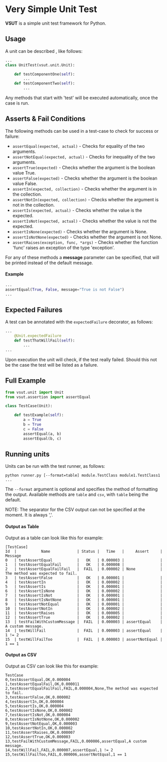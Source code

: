 # **V**ery **S**imple **U**nit **T**est
**VSUT** is a simple unit test framework for Python.

## Usage
A unit can be described , like follows:
```python
...
class UnitTest(vsut.unit.Unit):

    def testComponentOne(self):
        ...
    def testComponentTwo(self):
        ...
```
Any methods that start with 'test' will be executed automatically, once the case is run.

## Asserts & Fail Conditions
The following methods can be used in a test-case to check for success or failure:
* ```assertEqual(expected, actual)``` - Checks for equality of the two arguments.
* ```assertNotEqual(expected, actual)``` - Checks for inequality of the two arguments.
* ```assertTrue(expected)``` - Checks whether the argument is the boolean value True.
* ```assertFalse(expected)``` - Checks whether the argument is the boolean value False.
* ```assertIn(expected, collection)``` - Checks whether the argument is in the collection.
* ```assertNotIn(expected, collection)``` - Checks whether the argument is not in the collection.
* ```assertIs(expected, actual)``` - Checks whether the value is the expected.
* ```assertIsNot(expected, actual)``` - Checks whether the value is not the expected.
* ```assertIsNone(expected)``` - Checks whether the argument is None.
* ```assertIsNotNone(expected)``` - Checks whether the argument is not None.
* ```assertRaises(exception, func, *args)``` - Checks whether the function 'func' raises an exception of the type 'exception'.

For any of these methods a **message** parameter can be specified, that will be printed instead of the default message.
#### Example
```python
...
assertEqual(True, False, message="True is not False")
...
```

## Expected Failures
A test can be annotated with the `expectedFailure` decorator, as follows:
```python
...
    @Unit.expectedFailure
    def testThatWillFail(self):
        ...
...
```
Upon execution the unit will check, if the test really failed.
Should this not be the case the test will be listed as a failure.

## Full Example
```python
from vsut.unit import Unit
from vsut.assertion import assertEqual

class TestCase(Unit):

    def testExample(self):
        a = True
        b = True
        c = False
        assertEqual(a, b)
        assertEqual(b, c)
```

## Running units
Units can be run with the test runner, as follows:
```
python runner.py [--format=table] module.TestClass module1.TestClass1 ...
```
The `--format` argument is optional and specifies the method of formatting the output. Available methods are `table` and `csv`, with `table` being the default.

NOTE: The separator for the CSV output can not be specified at the moment. It is always ','.
#### Output as Table
Output as a table can look like this for example:
```
[TestCase]
Id  |           Name            | Status |   Time   |     Assert     | Message
0   | testAssertEqual           |   OK   | 0.000003 |                |
1   | testAssertEqualFail       |   OK   | 0.000008 |                |
2   | testAssertEqualFailFail   |  FAIL  | 0.000002 | None           | The method was expected to fail.
3   | testAssertFalse           |   OK   | 0.000001 |                |
4   | testAssertIn              |   OK   | 0.000002 |                |
5   | testAssertIs              |   OK   | 0.000001 |                |
6   | testAssertIsNone          |   OK   | 0.000002 |                |
7   | testAssertIsNot           |   OK   | 0.000001 |                |
8   | testAssertIsNotNone       |   OK   | 0.000001 |                |
9   | testAssertNotEqual        |   OK   | 0.000001 |                |
10  | testAssertNotIn           |   OK   | 0.000002 |                |
11  | testAssertRaises          |   OK   | 0.000005 |                |
12  | testAssertTrue            |   OK   | 0.000002 |                |
13  | testFailWithCustomMessage |  FAIL  | 0.000003 | assertEqual    | A custom message.
14  | testWillFail              |  FAIL  | 0.000003 | assertEqual    | 1 != 2
15  | testWillFailToo           |  FAIL  | 0.000003 | assertNotEqual | 1 == 1
```

#### Output as CSV
Output as CSV can look like this for example:
```
TestCase
0,testAssertEqual,OK,0.000004
1,testAssertEqualFail,OK,0.000011
2,testAssertEqualFailFail,FAIL,0.000004,None,The method was expected to fail.
3,testAssertFalse,OK,0.000002
4,testAssertIn,OK,0.000004
5,testAssertIs,OK,0.000004
6,testAssertIsNone,OK,0.000002
7,testAssertIsNot,OK,0.000004
8,testAssertIsNotNone,OK,0.000002
9,testAssertNotEqual,OK,0.000003
10,testAssertNotIn,OK,0.000002
11,testAssertRaises,OK,0.000007
12,testAssertTrue,OK,0.000003
13,testFailWithCustomMessage,FAIL,0.000006,assertEqual,A custom message.
14,testWillFail,FAIL,0.000007,assertEqual,1 != 2
15,testWillFailToo,FAIL,0.000006,assertNotEqual,1 == 1
```
